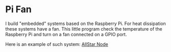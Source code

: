 # Pi Fan

I build "embedded" systems based on the Raspberry Pi. For heat
dissipation these systems have a fan. This little program check the
temperature of the Raspberry Pi and turn on a fan connected on a GPIO
port.

Here is an example of such system: [AllStar Node](http://0x9900.com/mobile-allstar-node/)
